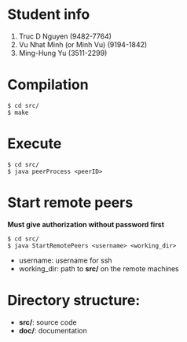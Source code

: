 # Student info
1. Truc D Nguyen (9482-7764)
2. Vu Nhat Minh (or Minh Vu) (9194-1842)
3. Ming-Hung Yu (3511-2299)

# Compilation
```
$ cd src/
$ make
```

# Execute
```
$ cd src/
$ java peerProcess <peerID>
```

# Start remote peers
**Must give authorization without password first**
```
$ cd src/
$ java StartRemotePeers <username> <working_dir>
```
- username: username for ssh
- working_dir: path to **src/** on the remote machines

# Directory structure:
- **src/**: source code
- **doc/**: documentation

